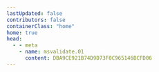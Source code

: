 ```yaml
---
lastUpdated: false
contributors: false
containerClass: "home"
home: true
head:
  - - meta
    - name: msvalidate.01
      content: DBA9CE921B74D9D73F0C965146BCFD06
---
```


<TheHome />
